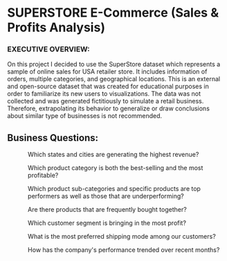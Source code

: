 <h1>SUPERSTORE E-Commerce (Sales & Profits Analysis)</h1>
<h3>EXECUTIVE OVERVIEW:</h3>
<p>On this project I decided to use the SuperStore dataset which represents a sample of online sales for USA retailer store. It includes information of orders, multiple categories, and geographical locations. This is an external and open-source dataset that was created for educational purposes in order to familiarize its new users to visualizations. The data was not collected and was generated fictitiously to simulate a retail business. Therefore, extrapolating its behavior to generalize or draw conclusions about similar type of businesses is not recommended.</p>
<h2>Business Questions:</h2>
<ol>
<ol>Which states and cities are generating the highest revenue?</ol>
  <ol>Which product category is both the best-selling and the most profitable?</ol>
   <ol>Which product sub-categories and specific products are top performers as well as those that are underperforming?</ol>
   <ol>Are there products that are frequently bought together?</ol>
   <ol>Which customer segment is bringing in the most profit?</ol>
   <ol>What is the most preferred shipping mode among our customers?</ol>
   <ol>How has the company's performance trended over recent months?</ol>
</ol>
